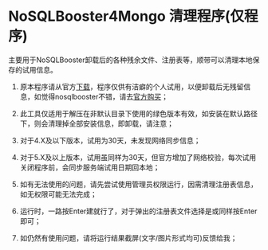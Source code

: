 # NoSQLBooster4Mongo 清理程序(仅程序)

主要用于NoSQLBooster卸载后的各种残余文件、注册表等，顺带可以清理本地保存的试用信息。

1. 原本程序请从官方[下载](https://nosqlbooster.com/downloads)，程序仅供有洁癖的个人试用，以便卸载后无残留信息，如觉得nosqlbooster不错，请去[官方购买](https://nosqlbooster.com/purchase)；

2. 此工具仅适用于解压在非默认目录下使用的绿色版本有效，如安装在默认路径下，则会清理掉全部安装信息，即卸载，请注意；

3. 对于4.X及以下版本，试用为30天，未发现网络同步信息；

4. 对于5.X及以上版本，试用虽同样为30天，但官方增加了网络校验，每次试用关闭程序前，会同步服务端试用日期回本地；

5. 如有无法使用的问题，请先尝试使用管理员权限运行，因需清理注册表信息，如无权限可能无法完成；

6. 运行时，一路按Enter建就行了，对于弹出的注册表文件选择是或同样按Enter即可；

7. 如仍然有使用问题，请将运行结果截屏(文字/图片形式均可)反馈给我；
